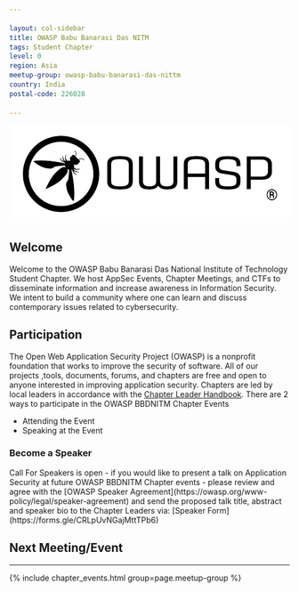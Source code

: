```yaml
---

layout: col-sidebar
title: OWASP Babu Banarasi Das NITM
tags: Student Chapter
level: 0
region: Asia
meetup-group: owasp-babu-banarasi-das-nittm
country: India
postal-code: 226028

---
```


<img src="assets/images/Logo.png"/>

## Welcome
Welcome to the OWASP Babu Banarasi Das National Institute of Technology Student Chapter. We host AppSec Events, Chapter Meetings, and CTFs to disseminate information and increase awareness in Information Security. We intent to build a community where one can learn and discuss contemporary issues related to cybersecurity.

## Participation
The Open Web Application Security Project (OWASP) is a nonprofit foundation that works to improve the security of software. All of our projects ,tools, documents, forums, and chapters are free and open to anyone interested in improving application security.
Chapters are led by local leaders in accordance with the [Chapter Leader Handbook](/www-policy/rules-of-procedure/chapter-handbook). 
There are 2 ways to participate in the OWASP BBDNITM Chapter Events
* Attending the Event
* Speaking at the Event 

<h3>Become a Speaker</h3>
Call For Speakers is open - if you would like to present a talk on Application Security at future OWASP BBDNITM Chapter events - please review and agree with the [OWASP Speaker Agreement](https://owasp.org/www-policy/legal/speaker-agreement) and send the proposed talk title, abstract and speaker bio to the Chapter Leaders via:
[Speaker Form](https://forms.gle/CRLpUvNGajMttTPb6)

## Next Meeting/Event
---------------------
{% include chapter_events.html group=page.meetup-group %}
